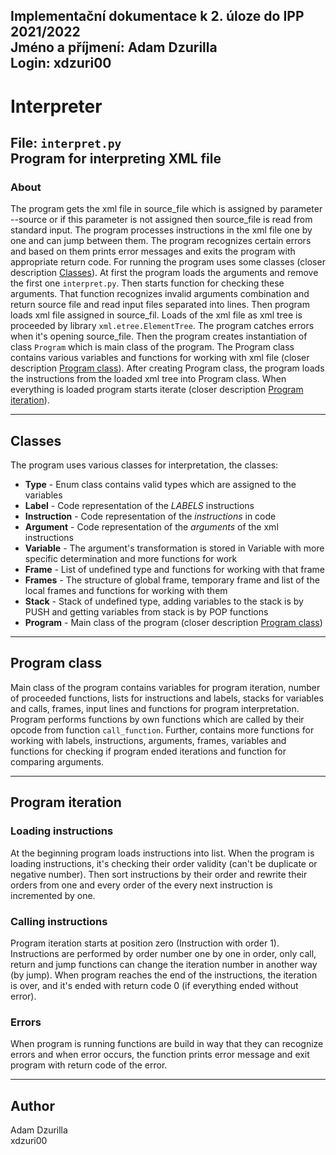 Implementační dokumentace k 2. úloze do IPP 2021/2022  
Jméno a příjmení: Adam Dzurilla  
Login: xdzuri00
-----------------------------------------------------------------------------------------------------------------------
# Interpreter
File: `interpret.py`  
Program for interpreting XML file
-----------------------------------------------------------------------------------------------------------------------
### About

The program gets the xml file in source_file which is assigned by parameter --source or if this parameter is not 
assigned then source_file is read from standard input. The program processes instructions in the xml file one by one 
and can jump between them. The program recognizes certain errors and based on them prints error messages and exits 
the program with appropriate return code. For running the program uses some classes 
(closer description [Classes](#Classes)). At first the program loads the arguments and remove 
the first one `interpret.py`. Then starts function for checking these arguments. That function recognizes invalid 
arguments combination and return source file and read input files separated into lines. Then program loads xml file 
assigned in source_fil. Loads of the xml file as xml tree is proceeded by library `xml.etree.ElementTree`. The program 
catches errors when it's opening source_file. Then the program creates instantiation of class `Program` which is main 
class of the program. The Program class contains various variables and functions for working with xml 
file (closer description [Program class](#Program-class)). After creating Program class, the program loads the 
instructions from the loaded xml tree into Program class. When everything is loaded program starts iterate (closer 
description [Program iteration](#Program-iteration)).

-----------------------------------------------------------------------------------------------------------------------
## Classes

The program uses various classes for interpretation, the classes:
- **Type** - Enum class contains valid types which are assigned to the variables
- **Label** - Code representation of the _LABELS_ instructions
- **Instruction** - Code representation of the _instructions_ in code 
- **Argument** - Code representation of the _arguments_ of the xml instructions
- **Variable** - The argument's transformation is stored in Variable with more specific determination and more 
functions for work
- **Frame** - List of undefined type and functions for working with that frame
- **Frames** - The structure of global frame, temporary frame and list of the local frames and functions 
for working with them
- **Stack** - Stack of undefined type, adding variables to the stack is by PUSH and getting variables from stack 
is by POP functions
- **Program** - Main class of the program (closer description [Program class](#Program-class))

-----------------------------------------------------------------------------------------------------------------------
## Program class

Main class of the program contains variables for program iteration, number of proceeded functions, lists for 
instructions and labels, stacks for variables and calls, frames, input lines and functions for program interpretation.
Program performs functions by own functions which are called by their opcode from function `call_function`. Further, 
contains more functions for working with labels, instructions, arguments, frames, variables and functions for checking 
if program ended iterations and function for comparing arguments.

-----------------------------------------------------------------------------------------------------------------------
## Program iteration

### Loading instructions
At the beginning program loads instructions into list. When the program is loading instructions, it's checking their 
order validity (can't be duplicate or negative number). Then sort instructions by their order and rewrite their
orders from one and every order of the every next instruction is incremented by one.

### Calling instructions
Program iteration starts at position zero (Instruction with order 1). Instructions are performed by order number 
one by one in order, only call, return and jump functions can change the iteration number in another way (by jump). 
When program reaches the end of the instructions, the iteration is over, and it's ended with return 
code 0 (if everything ended without error).

### Errors
When program is running functions are build in way that they can recognize errors and when error occurs, the function
prints error message and exit program with return code of the error.

-----------------------------------------------------------------------------------------------------------------------
## Author

Adam Dzurilla  
xdzuri00